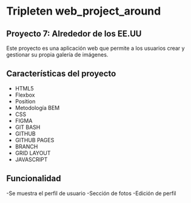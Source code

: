 # Tripleten web_project_around

## Proyecto 7: Alrededor de los EE.UU

Este proyecto es una aplicación web que permite a los usuarios crear y gestionar su propia galería de imágenes.

## Características del proyecto

- HTML5 
- Flexbox
- Position
- Metodología BEM
- CSS
- FIGMA
- GIT BASH
- GITHUB
- GITHUB PAGES
- BRANCH
- GRID LAYOUT
- JAVASCRIPT

## Funcionalidad

  -Se muestra el perfil de usuario
  -Sección de fotos
  -Edición de perfil

